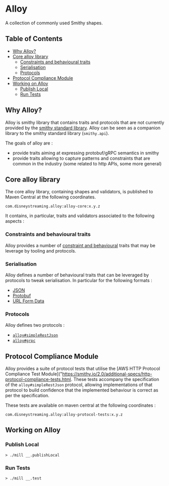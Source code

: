 <!-- Using `yzhang.markdown-all-in-one` VS Code extension to create the table of contents -->
# Alloy <!-- omit in toc -->

A collection of commonly used Smithy shapes.

## Table of Contents <!-- omit in toc -->

- [Why Alloy?](#why-alloy)
- [Core alloy library](#core-alloy-library)
  - [Constraints and behavioural traits](#constraints-and-behavioural-traits)
  - [Serialisation](#serialisation)
  - [Protocols](#protocols)
- [Protocol Compliance Module](#protocol-compliance-module)
- [Working on Alloy](#working-on-alloy)
  - [Publish Local](#publish-local)
  - [Run Tests](#run-tests)


## Why Alloy?

Alloy is smithy library that contains traits and protocols that are not currently provided by the [smithy standard library](https://github.com/smithy-lang/smithy/blob/main/smithy-model/src/main/resources/software/amazon/smithy/model/loader/prelude.smithy). Alloy can be seen as a companion library to the smithy standard library (`smithy.api`).

The goals of alloy are :

* provide traits aiming at expressing protobuf/gRPC semantics in smithy
* provide traits allowing to capture patterns and constraints that are common in the industry (some related to http APIs, some more general)

## Core alloy library

The core alloy library, containing shapes and validators, is published to Maven Central at the following coordinates.

```
com.disneystreaming.alloy:alloy-core:x.y.z
```

It contains, in particular, traits and validators associated to the following aspects :

### Constraints and behavioural traits

Alloy provides a number of [constraint and behavioural](./docs/misc/constraints.md) traits that may be leverage by tooling and protocols.

### Serialisation

Alloy defines a number of behavioural traits that can be leveraged by protocols to tweak serialisation. In particular for the following formats :

- [JSON](./docs/serialisation/json.md)
- [Protobuf](./docs/serialisation/protobuf.md)
- [URL Form Data](./docs/serialisation/urlform.md)

### Protocols

Alloy defines two protocols :

- [`alloy#simpleRestJson`](./docs/protocols/SimpleRestJson.md)
- [`alloy#grpc`](./docs/protocols/gRPC.md)


## Protocol Compliance Module

Alloy provides a suite of protocol tests that utilise the [AWS HTTP Protocol Compliance Test Module]("https://smithy.io/2.0/additional-specs/http-protocol-compliance-tests.html. These tests accompany the specification of the `alloy#simpleRestJson` protocol, allowing implementations of that protocol to build confidence that the implemented behaviour is correct as per the specification.

These tests are available on maven central at the following coordinates :

```
com.disneystreaming.alloy:alloy-protocol-tests:x.y.z
```

## Working on Alloy

### Publish Local

```console
> ./mill __.publishLocal
```

### Run Tests

```console
> ./mill __.test
```
